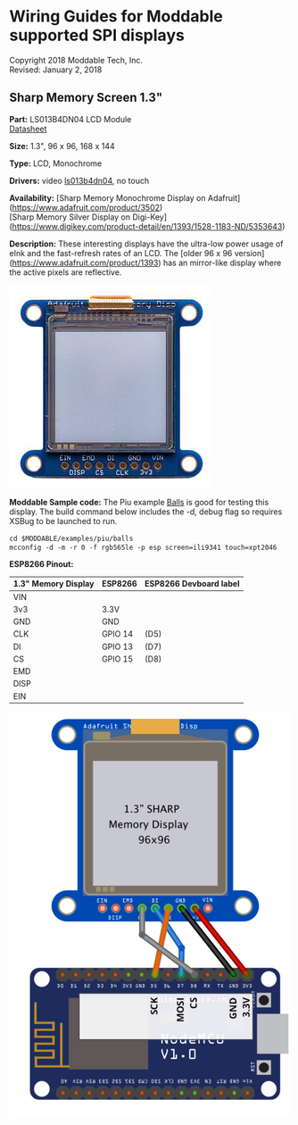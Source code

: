# Wiring Guides for Moddable supported SPI displays

Copyright 2018 Moddable Tech, Inc.  
Revised: January 2, 2018


## Sharp Memory Screen 1.3"
**Part:** LS013B4DN04 LCD Module  
[Datasheet](https://cdn-shop.adafruit.com/datasheets/LS013B4DN04-3V_FPC-204284.pdf)

**Size:** 1.3", 96 x 96, 168 x 144

**Type:** LCD, Monochrome

**Drivers:** video [ls013b4dn04](../../documentation/drivers/ls013b4dn04/ls013b4dn04.md), no touch

**Availability:** [Sharp Memory Monochrome Display on Adafruit] (https://www.adafruit.com/product/3502)  
[Sharp Memory Silver Display on Digi-Key] (https://www.digikey.com/product-detail/en/1393/1528-1183-ND/5353643)

**Description:** These interesting displays have the ultra-low power usage of eInk and the fast-refresh rates of an LCD. The [older 96 x 96 version] (https://www.adafruit.com/product/1393) has an mirror-like display where the active pixels are reflective.


![Sharp Memory Display 1.3"](images/sharp-memory-display-1.3.jpg)

**Moddable Sample code:** The Piu example [Balls](../../examples/piu/balls/) is good for testing this display. The build command below includes the -d, debug flag so requires XSBug to be launched to run.

```
cd $MODDABLE/examples/piu/balls
mcconfig -d -m -r 0 -f rgb565le -p esp screen=ili9341 touch=xpt2046  
```

**ESP8266 Pinout:**

| 1.3" Memory Display | ESP8266 | ESP8266 Devboard label
| --- | --- | --- | 
| VIN |  | 
| 3v3 | 3.3V | 
| GND | GND | 
| CLK | GPIO 14 | (D5)
| DI | GPIO 13 | (D7)
| CS | GPIO 15 | (D8)
| EMD | | 
| DISP | | 
| EIN | | 


![Generic SPI Display](images/sharp-memory-1.3-wiring.jpg)


